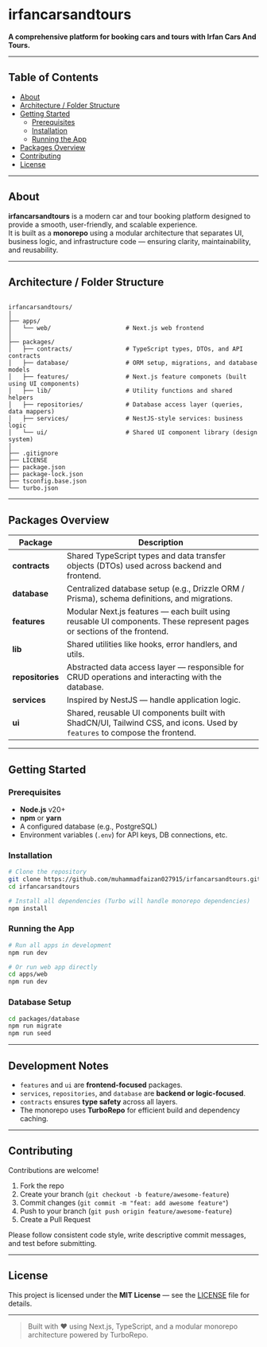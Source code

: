
# irfancarsandtours

**A comprehensive platform for booking cars and tours with Irfan Cars And Tours.**

---

## Table of Contents

- [About](#about)
- [Architecture / Folder Structure](#architecture--folder-structure)
- [Getting Started](#getting-started)
  - [Prerequisites](#prerequisites)
  - [Installation](#installation)
  - [Running the App](#running-the-app)
- [Packages Overview](#packages-overview)
- [Contributing](#contributing)
- [License](#license)

---

## About

**irfancarsandtours** is a modern car and tour booking platform designed to provide a smooth, user-friendly, and scalable experience.  
It is built as a **monorepo** using a modular architecture that separates UI, business logic, and infrastructure code — ensuring clarity, maintainability, and reusability.

---

## Architecture / Folder Structure

```

irfancarsandtours/
│
├── apps/
│   └── web/                     # Next.js web frontend
│
├── packages/
│   ├── contracts/               # TypeScript types, DTOs, and API contracts
│   ├── database/                # ORM setup, migrations, and database models
│   ├── features/                # Next.js feature componets (built using UI components)
│   ├── lib/                     # Utility functions and shared helpers
│   ├── repositories/            # Database access layer (queries, data mappers)
│   ├── services/                # NestJS-style services: business logic
│   └── ui/                      # Shared UI component library (design system)
│
├── .gitignore
├── LICENSE
├── package.json
├── package-lock.json
├── tsconfig.base.json
└── turbo.json

````

---

## Packages Overview

| Package | Description |
|----------|-------------|
| **contracts** | Shared TypeScript types and data transfer objects (DTOs) used across backend and frontend. |
| **database** | Centralized database setup (e.g., Drizzle ORM / Prisma), schema definitions, and migrations. |
| **features** | Modular Next.js features — each built using reusable UI components. These represent pages or sections of the frontend. |
| **lib** | Shared utilities like hooks, error handlers, and utils. |
| **repositories** | Abstracted data access layer — responsible for CRUD operations and interacting with the database. |
| **services** | Inspired by NestJS — handle application logic. |
| **ui** | Shared, reusable UI components built with ShadCN/UI, Tailwind CSS, and icons. Used by `features` to compose the frontend. |

---

## Getting Started

### Prerequisites

- **Node.js** v20+  
- **npm** or **yarn**  
- A configured database (e.g., PostgreSQL)  
- Environment variables (`.env`) for API keys, DB connections, etc.

### Installation

```bash
# Clone the repository
git clone https://github.com/muhammadfaizan027915/irfancarsandtours.git
cd irfancarsandtours

# Install all dependencies (Turbo will handle monorepo dependencies)
npm install
````

### Running the App

```bash
# Run all apps in development
npm run dev

# Or run web app directly
cd apps/web
npm run dev
```

### Database Setup

```bash
cd packages/database
npm run migrate
npm run seed
```

---

## Development Notes

* `features` and `ui` are **frontend-focused** packages.
* `services`, `repositories`, and `database` are **backend or logic-focused**.
* `contracts` ensures **type safety** across all layers.
* The monorepo uses **TurboRepo** for efficient build and dependency caching.

---

## Contributing

Contributions are welcome!

1. Fork the repo
2. Create your branch (`git checkout -b feature/awesome-feature`)
3. Commit changes (`git commit -m "feat: add awesome feature"`)
4. Push to your branch (`git push origin feature/awesome-feature`)
5. Create a Pull Request

Please follow consistent code style, write descriptive commit messages, and test before submitting.

---

## License

This project is licensed under the **MIT License** — see the [LICENSE](./LICENSE) file for details.

---

> Built with ❤️ using Next.js, TypeScript, and a modular monorepo architecture powered by TurboRepo.

